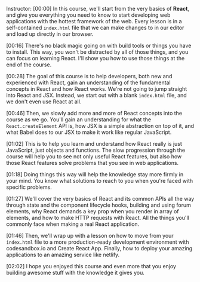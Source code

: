 Instructor: [00:00] In this course, we'll start from the very basics of **React**, and give you everything you need to know to start developing web applications with the hottest framework of the web. Every lesson is in a self-contained `index.html` file that we can make changes to in our editor and load up directly in our browser.

[00:16] There's no black magic going on with build tools or things you have to install. This way, you won't be distracted by all of those things, and you can focus on learning React. I'll show you how to use those things at the end of the course.

[00:28] The goal of this course is to help developers, both new and experienced with React, gain an understanding of the fundamental concepts in React and how React works. We're not going to jump straight into React and JSX. Instead, we start out with a blank `index.html` file, and we don't even use React at all.

[00:46] Then, we slowly add more and more of React concepts into the course as we go. You'll gain an understanding for what the `React.createElement` API is, how JSX is a simple abstraction on top of it, and what Babel does to our JSX to make it work like regular JavaScript.

[01:02] This is to help you learn and understand how React really is just JavaScript, just objects and functions. The slow progression through the course will help you to see not only useful React features, but also how those React features solve problems that you see in web applications.

[01:18] Doing things this way will help the knowledge stay more firmly in your mind. You know what solutions to reach to you when you're faced with specific problems.

[01:27] We'll cover the very basics of React and its common APIs all the way through state and the component lifecycle hooks, building and using forum elements, why React demands a key prop when you render in array of elements, and how to make HTTP requests with React. All the things you'll commonly face when making a real React application.

[01:46] Then, we'll wrap up with a lesson on how to move from your `index.html` file to a more production-ready development environment with codesandbox.io and Create React App. Finally, how to deploy your amazing applications to an amazing service like netlify.

[02:02] I hope you enjoyed this course and even more that you enjoy building awesome stuff with the knowledge it gives you.